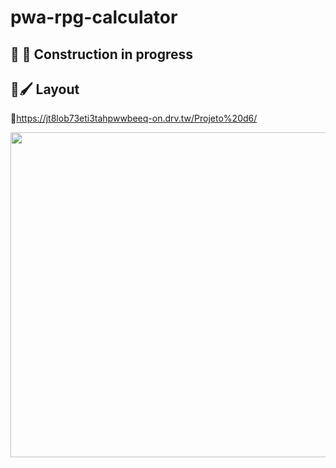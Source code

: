 # pwa-rpg-calculator

## 🚧 👷 Construction in progress 

## 🎨🖌️ Layout

🔗https://jt8lob73eti3tahpwwbeeq-on.drv.tw/Projeto%20d6/
<p align="center">
  <img height="520" src="CPT2105041347-345x603-min.gif" />
</p>
